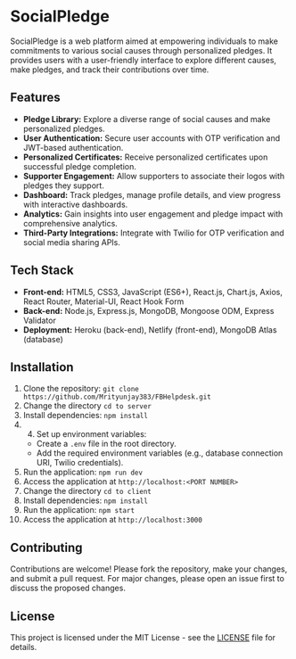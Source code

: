 # SocialPledge

SocialPledge is a web platform aimed at empowering individuals to make commitments to various social causes through personalized pledges. It provides users with a user-friendly interface to explore different causes, make pledges, and track their contributions over time.

## Features

- **Pledge Library:** Explore a diverse range of social causes and make personalized pledges.
- **User Authentication:** Secure user accounts with OTP verification and JWT-based authentication.
- **Personalized Certificates:** Receive personalized certificates upon successful pledge completion.
- **Supporter Engagement:** Allow supporters to associate their logos with pledges they support.
- **Dashboard:** Track pledges, manage profile details, and view progress with interactive dashboards.
- **Analytics:** Gain insights into user engagement and pledge impact with comprehensive analytics.
- **Third-Party Integrations:** Integrate with Twilio for OTP verification and social media sharing APIs.

## Tech Stack

- **Front-end:** HTML5, CSS3, JavaScript (ES6+), React.js, Chart.js, Axios, React Router, Material-UI, React Hook Form
- **Back-end:** Node.js, Express.js, MongoDB, Mongoose ODM, Express Validator
- **Deployment:** Heroku (back-end), Netlify (front-end), MongoDB Atlas (database)

## Installation

1. Clone the repository: `git clone https://github.com/Mrityunjay383/FBHelpdesk.git`
2. Change the directory `cd to server`
3. Install dependencies: `npm install`
4. 4. Set up environment variables:
   - Create a `.env` file in the root directory.
   - Add the required environment variables (e.g., database connection URI, Twilio credentials).
5. Run the application: `npm run dev`
6. Access the application at `http://localhost:<PORT NUMBER>`
7. Change the directory `cd to client`
3. Install dependencies: `npm install`
5. Run the application: `npm start` 
7. Access the application at `http://localhost:3000`

## Contributing

Contributions are welcome! Please fork the repository, make your changes, and submit a pull request. For major changes, please open an issue first to discuss the proposed changes.

## License

This project is licensed under the MIT License - see the [LICENSE](LICENSE) file for details.
